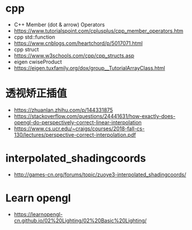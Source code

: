 # cpp
 - C++ Member (dot & arrow) Operators
 - https://www.tutorialspoint.com/cplusplus/cpp_member_operators.htm
 - cpp std::function
 - https://www.cnblogs.com/heartchord/p/5017071.html
 - cpp struct
 - https://www.w3schools.com/cpp/cpp_structs.asp
 - eigen cwiseProduct
 - https://eigen.tuxfamily.org/dox/group__TutorialArrayClass.html

# 透视矫正插值
 - https://zhuanlan.zhihu.com/p/144331875
 - https://stackoverflow.com/questions/24441631/how-exactly-does-opengl-do-perspectively-correct-linear-interpolation
 - https://www.cs.ucr.edu/~craigs/courses/2018-fall-cs-130/lectures/perspective-correct-interpolation.pdf


# interpolated_shadingcoords
 - http://games-cn.org/forums/topic/zuoye3-interpolated_shadingcoords/

# Learn opengl
 - https://learnopengl-cn.github.io/02%20Lighting/02%20Basic%20Lighting/